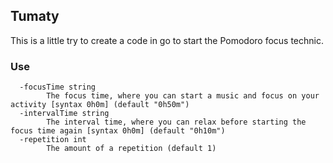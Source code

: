 ## Tumaty
This is a little try to create a code in go to start the Pomodoro focus technic.


### Use 
```
  -focusTime string
    	The focus time, where you can start a music and focus on your activity [syntax 0h0m] (default "0h50m")
  -intervalTime string
    	The interval time, where you can relax before starting the focus time again [syntax 0h0m] (default "0h10m")
  -repetition int
    	The amount of a repetition (default 1)

```
